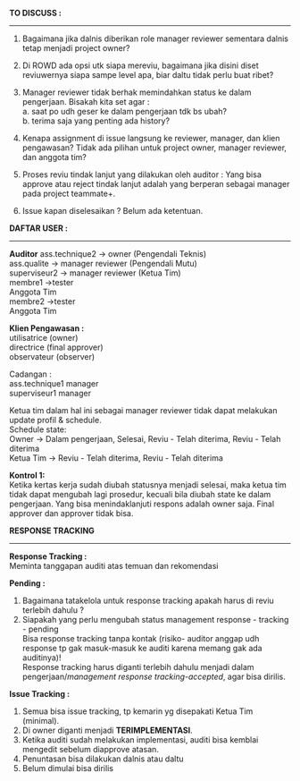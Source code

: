 **TO DISCUSS :**
***

1. Bagaimana jika dalnis diberikan role manager reviewer sementara dalnis tetap menjadi project owner? <br>

2. Di ROWD ada opsi utk siapa mereviu, bagaimana jika disini diset reviuwernya siapa sampe level apa, biar daltu tidak perlu buat ribet?<br>

3. Manager reviewer tidak berhak memindahkan status ke dalam pengerjaan. Bisakah kita set agar :<br>
a. saat po udh geser ke dalam pengerjaan tdk bs ubah?<br>
b. terima saja yang penting ada history?<br>

4. Kenapa assignment di issue langsung ke reviewer, manager, dan klien pengawasan? Tidak ada pilihan untuk project owner, manager reviewer, dan anggota tim?

5. Proses reviu tindak lanjut yang dilakukan oleh auditor :
Yang bisa approve atau reject tindak lanjut adalah yang berperan sebagai manager pada project teammate+.

6. Issue kapan diselesaikan ? Belum ada ketentuan.

**DAFTAR USER :**
***

**Auditor**
ass.technique2 -> owner (Pengendali Teknis)<br> 
ass.qualite		-> manager reviewer (Pengendali Mutu)<br> 
superviseur2	-> manager reviewer (Ketua Tim)<br> 
membre1 ->tester<br> Anggota Tim <br> 
membre2	->tester<br> Anggota Tim <br> 

**Klien Pengawasan :<br>**
utilisatrice (owner) <br>
directrice (final approver) <br>
observateur (observer) <br>

Cadangan :<br>
ass.technique1		manager<br>
superviseur1		manager<br>

Ketua tim dalam hal ini sebagai manager reviewer tidak dapat melakukan update profil & schedule.<br>
Schedule state: <br>
Owner -> Dalam pengerjaan, Selesai, Reviu - Telah diterima, Reviu - Telah diterima <br>
Ketua Tim -> Reviu - Telah diterima, Reviu - Telah diterima <br>

**Kontrol 1:**<br>
Ketika kertas kerja sudah diubah statusnya menjadi selesai, maka ketua tim tidak dapat mengubah lagi prosedur, kecuali bila diubah state ke dalam pengerjaan.
Yang bisa menindaklanjuti respons adalah owner saja. Final approver dan approver tidak bisa.

**RESPONSE TRACKING**
***

**Response Tracking :**<br>
Meminta tanggapan auditi atas temuan dan rekomendasi

**Pending :**<br>
1. Bagaimana tatakelola untuk response tracking apakah harus di reviu terlebih dahulu ?<br>
2. Siapakah yang perlu mengubah status management response - tracking - pending <br>
Bisa response tracking tanpa kontak (risiko- auditor anggap udh response tp gak  masuk-masuk ke auditi karena memang gak ada auditinya)! <br>
Response tracking harus diganti terlebih dahulu menjadi dalam pengerjaan/_management response tracking-accepted_, agar bisa dirilis.

__Issue Tracking :__<br>
1. Semua bisa issue tracking, tp kemarin yg disepakati Ketua Tim (minimal). 
2. Di owner diganti menjadi **TERIMPLEMENTASI**.
3. Ketika auditi sudah melakukan implementasi, auditi bisa kemblai mengedit sebelum diapprove atasan. 
4. Penuntasan bisa dilakukan dalnis atau daltu
5. Belum dimulai bisa dirilis
